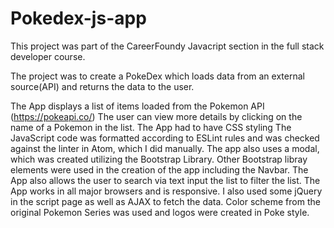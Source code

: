 # Pokedex-js-app
This project was part of the CareerFoundy Javacript section in the full stack
developer course.

The project was to create a PokeDex which loads data from an external source(API)
and returns the data to the user.


The App displays a list of items loaded from the Pokemon API (https://pokeapi.co/)
The user can view more details by clicking on the name of a Pokemon in the list.
The App had to have CSS styling
The JavaScript code was formatted according to ESLint rules and was checked against
the linter in Atom, which I did manually.
The app also uses a modal, which was created utilizing the Bootstrap Library.
Other Bootstrap libray elements were used in the creation of the app including the
Navbar.
The App also allows the user to search via text input the list to filter the list.
The App works in all major browsers and is responsive.
I also used some jQuery in the script page as well as AJAX to fetch the data.
Color scheme from the original Pokemon Series was used and logos were created
in Poke style.  
